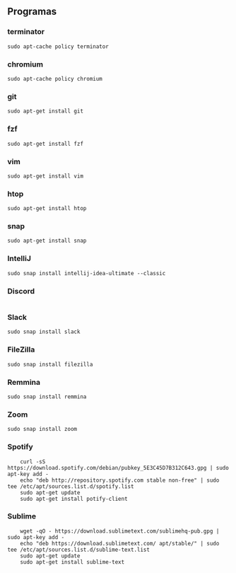 
## Programas

### terminator 
```shell
sudo apt-cache policy terminator

```
### chromium  
```shell 
sudo apt-cache policy chromium
``` 
### git       
```shell 
sudo apt-get install git
``` 
### fzf       
```shell 
sudo apt-get install fzf
``` 
### vim       
```shell 
sudo apt-get install vim  
``` 
### htop      
```shell 
sudo apt-get install htop
``` 
### snap      
```shell 
sudo apt-get install snap
``` 
### IntelliJ  
```shell 
sudo snap install intellij-idea-ultimate --classic
``` 
### Discord   
```shell 

``` 
### Slack     
```shell 
sudo snap install slack
``` 
### FileZilla 
```shell 
sudo snap install filezilla
``` 
### Remmina   
```shell 
sudo snap install remmina
``` 
### Zoom      
```shell 
sudo snap install zoom 
``` 
### Spotify   
```shell
    curl -sS https://download.spotify.com/debian/pubkey_5E3C45D7B312C643.gpg | sudo apt-key add - 
    echo "deb http://repository.spotify.com stable non-free" | sudo tee /etc/apt/sources.list.d/spotify.list
    sudo apt-get update 
    sudo apt-get install potify-client
```

### Sublime
```shell
    wget -qO - https://download.sublimetext.com/sublimehq-pub.gpg | sudo apt-key add -
    echo "deb https://download.sublimetext.com/ apt/stable/" | sudo tee /etc/apt/sources.list.d/sublime-text.list
    sudo apt-get update
    sudo apt-get install sublime-text
```
